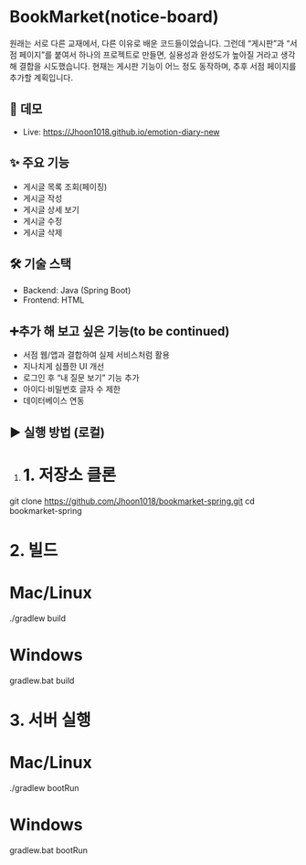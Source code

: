 # BookMarket(notice-board)
원래는 서로 다른 교재에서, 다른 이유로 배운 코드들이었습니다.
그런데 “게시판”과 “서점 페이지”를 붙여서 하나의 프로젝트로 만들면, 실용성과 완성도가 높아질 거라고 생각해 결합을 시도했습니다.
현재는 게시판 기능이 어느 정도 동작하며, 추후 서점 페이지를 추가할 계획입니다.

## 🚀 데모
- Live: https://Jhoon1018.github.io/emotion-diary-new

## ✨ 주요 기능

- 게시글 목록 조회(페이징)
- 게시글 작성
- 게시글 상세 보기
- 게시글 수정
- 게시글 삭제

## 🛠 기술 스택
- Backend: Java (Spring Boot)
- Frontend: HTML

## ➕추가 해 보고 싶은 기능(to be continued)
- 서점 웹/앱과 결합하여 실제 서비스처럼 활용
- 지나치게 심플한 UI 개선
- 로그인 후 “내 질문 보기” 기능 추가
- 아이디·비밀번호 글자 수 제한
- 데이터베이스 연동

## ▶️ 실행 방법 (로컬)
1. # 1. 저장소 클론
git clone https://github.com/Jhoon1018/bookmarket-spring.git
cd bookmarket-spring

# 2. 빌드
# Mac/Linux
./gradlew build
# Windows
gradlew.bat build

# 3. 서버 실행
# Mac/Linux
./gradlew bootRun
# Windows
gradlew.bat bootRun